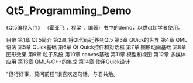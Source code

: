# Qt5_Programming_Demo
《Qt5编程入门》 （霍亚飞  ，程梁 ，编著）书中的demo，以供qt初学者使用。

目录
第1章 Qt 5简介 
第2章 将Qt代码迁移到Qt5
第3章 QUick的世界
第4章 QML语法
第5章 Quick基础
第6章 Qt Quick控件和对话框
第7章 图形动画基础
第8章 图形效果
第9章 粒子系统
第10章 canvas基础
第11章  模型和视图
第12章  多媒体应用 
第13章  QML与C++的集成
第14章  使用Quick设计

"但行好事，莫问前程"很喜欢这句话，与君共勉。
